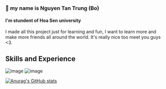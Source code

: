 ###  👋 my name is Nguyen Tan Trung (Bo) 
#### I'm stundent of Hoa Sen university

I made all this project just for learning and fun, I want to learn more and make more friends all around the world. It's really nice too meet you guys <3. 

## Skills and Experience
![image](https://user-images.githubusercontent.com/77191389/124756569-caf27180-df56-11eb-8191-94e4032d8a93.png) ![image](https://user-images.githubusercontent.com/77191389/124756648-e493b900-df56-11eb-933b-27bb8945a117.png) 



[![Anurag's GitHub stats](https://github-readme-stats.vercel.app/api?username=nguyentantrung2000)](https://github.com/anuraghazra/github-readme-stats)

